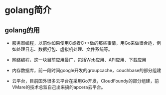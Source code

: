 # golang简介

## golang的用

* 服务器编程，以前你如果使用C或者C++做的那些事情，用Go来做很合适，例如处理日志、数据打包、虚拟机处理、文件系统等。

* 网络编程，这一块目前应用最广，包括Web应用、API应用、下载应用

* 内存数据库，前一段时间google开发的groupcache，couchbase的部分组建

* 云平台，目前国外很多云平台在采用Go开发，CloudFoundy的部分组建，前VMare的技术总监自己出来搞的apcera云平台。



